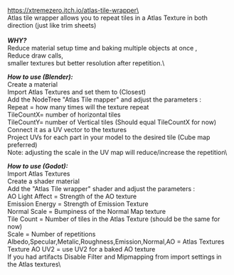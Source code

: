 https://xtremezero.itch.io/atlas-tile-wrapper\
\
Atlas tile wrapper allows you to repeat tiles in a Atlas Texture in both direction (just like trim sheets)\
\
***WHY?***\
Reduce material setup time and baking multiple objects at once ,\
Reduce draw calls,\
smaller textures but better resolution after repetition.\


***How to use (Blender):***\
Create a material\
Import Atlas Textures and set them to (Closest)\
Add the NodeTree "Atlas Tile mapper" and adjust the parameters :\
Repeat = how many times will the texture repeat\
TileCountX= number of horizontal tiles\
TileCountY= number of Vertical tiles (Should equal TileCountX for now)\
Connect it as a UV vector to the textures\
Project UVs for each part in your model to the desired tile (Cube map preferred)\
Note: adjusting the scale in the UV map will reduce/increase the repetition\


***How to use (Godot):***\
Import Atlas Textures\
Create a shader material\
Add the "Atlas Tile wrapper" shader and adjust the parameters :\
AO Light Affect = Strength of the AO texture\
Emission Energy = Strength of Emission Texture\
Normal Scale = Bumpiness of the Normal Map texture\
Tile Count = Number of tiles in the Atlas Texture (should be the same for now)\
Scale = Number of repetitions\
Albedo,Specular,Metalic,Roughness,Emission,Normal,AO = Atlas Textures\
Texture AO UV2 = use UV2 for a baked AO texture\
If you had artifacts Disable Filter and Mipmapping from import settings in the Atlas textures\
